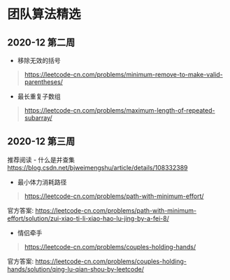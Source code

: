 # 团队算法精选  

## 2020-12 第二周
- 移除无效的括号
> https://leetcode-cn.com/problems/minimum-remove-to-make-valid-parentheses/
- 最长重复子数组
> https://leetcode-cn.com/problems/maximum-length-of-repeated-subarray/

## 2020-12 第三周

推荐阅读 - 什么是并查集  
https://blog.csdn.net/bjweimengshu/article/details/108332389

- 最小体力消耗路径
> https://leetcode-cn.com/problems/path-with-minimum-effort/

官方答案: https://leetcode-cn.com/problems/path-with-minimum-effort/solution/zui-xiao-ti-li-xiao-hao-lu-jing-by-a-fei-8/
- 情侣牵手
> https://leetcode-cn.com/problems/couples-holding-hands/

官方答案: https://leetcode-cn.com/problems/couples-holding-hands/solution/qing-lu-qian-shou-by-leetcode/
